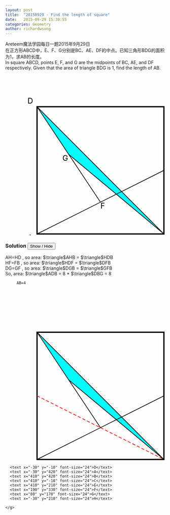 ```yaml
---
layout: post
title:  "20150929 - Find the length of square"
date:   2015-09-29 15:30:55
categories: Geometry 
author: richardwsong
---
```

Areteem魔法学园每日一题2015年9月29日<br>
在正方形ABCD中，E、F、G分别是BC、AE、DF的中点。已知三角形BDG的面积为1，求AB的长度。<br>
In square ABCD, points E, F, and G are the midpoints of BC, AE, and DF respectively. Given that the area of triangle BDG is 1, find the length of AB.

<svg width="600" height="600">
    <g transform="translate(100, 100)">
      <rect x="0" y="0" width="400" height="400" stroke="black" stroke-width="4" fill="none" />
      <polygon points="0,0 100, 150 400, 400" fill="cyan" />
      <line x1="0" y1="0" x2="400" y2="400" stroke="black" stroke-width="2" />
      <line x1="0" y1="400" x2="400" y2="200" stroke="black" stroke-width="2" />
      <line x1="0" y1="0" x2="200" y2="300" stroke="black" stroke-width="2" />
      <line x1="100" y1="150" x2="400" y2="400" stroke="black" stroke-width="2" />
      <text x="-30" y="-10" font-size="24">D</text>
      <text x="-30" y="420" font-size="24">A</text>
      <text x="410" y="420" font-size="24">B</text>
      <text x="410" y="-10" font-size="24">C</text>
      <text x="410" y="210" font-size="24">E</text>
      <text x="200" y="320" font-size="24">F</text>
      <text x="80" y="170" font-size="24">G</text>
    </g>
  </svg>


### Solution <button>Show / Hide</button>

<solution>
         AH=HD , so area:   $\triangle$AHB = $\triangle$HDB <BR>
         HF=FB , so area:   $\triangle$HDF = $\triangle$DFB <BR>
         DG=GF , so area:   $\triangle$DGB = $\triangle$GFB <BR>
        So, area: $\triangle$ADB = 8 * $\triangle$DBG = 8 <BR>    

         AB=4
<br><br>
<svg width="600" height="600">
    <g transform="translate(100, 100)">
      <rect x="0" y="0" width="400" height="400" stroke="black" stroke-width="4" fill="none" />
      <polygon points="0,0 100, 150 400, 400" fill="cyan" />
      <line x1="0" y1="0" x2="400" y2="400" stroke="black" stroke-width="2" />
      <line x1="0" y1="400" x2="400" y2="200" stroke="black" stroke-width="2" />
      <line x1="0" y1="0" x2="200" y2="300" stroke="black" stroke-width="2" />
      <line x1="100" y1="150" x2="400" y2="400" stroke="black" stroke-width="2" />
      <line x1="0" y1="200" x2="400" y2="400" stroke="red" stroke-width="2" stroke-dasharray="10, 6"  />

      <text x="-30" y="-10" font-size="24">D</text>
      <text x="-30" y="420" font-size="24">A</text>
      <text x="410" y="420" font-size="24">B</text>
      <text x="410" y="-10" font-size="24">C</text>
      <text x="410" y="210" font-size="24">E</text>
      <text x="190" y="330" font-size="24">F</text>
      <text x="80" y="170" font-size="24">G</text>
      <text x="-30" y="210" font-size="24">H</text>

    </g>
  </svg>
</solution>
